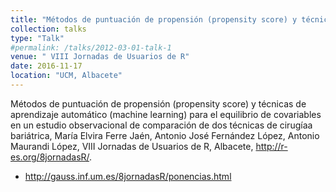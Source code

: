 ```yaml
---
title: "Métodos de puntuación de propensión (propensity score) y técnicas de aprendizaje automático (machine learning) para el equilibrio de covariables en un estudio observacional de comparación de dos técnicas de cirugíaa bariátrica"
collection: talks
type: "Talk"
#permalink: /talks/2012-03-01-talk-1
venue: " VIII Jornadas de Usuarios de R"
date: 2016-11-17
location: "UCM, Albacete"
---
```


Métodos de puntuación de propensión (propensity score) y técnicas de aprendizaje automático (machine learning) para el equilibrio de covariables en un estudio observacional de comparación de dos técnicas de cirugíaa bariátrica, María Elvira Ferre Jaén, Antonio José Fernández López, Antonio Maurandi López, VIII Jornadas de Usuarios de R, Albacete, <http://r-es.org/8jornadasR/>.

- <http://gauss.inf.um.es/8jornadasR/ponencias.html>
